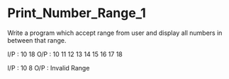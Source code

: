 # Print_Number_Range_1

Write a program which accept range from user and display all numbers in between that range.

I/P : 10  18
O/P : 10  11  12  13  14  15  16  17  18  

I/P : 10  8 
O/P : Invalid Range
